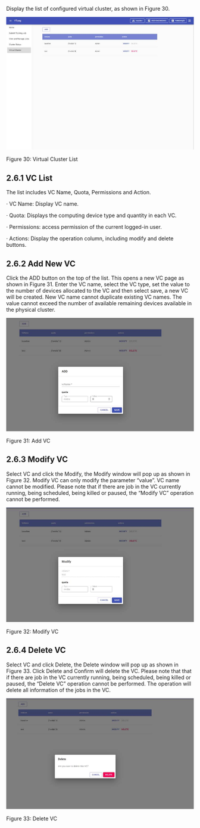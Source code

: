 Display the list of configured virtual cluster, as shown in Figure 30. 

![img](assets/clip_image002-1600740879338.jpg)

Figure 30: Virtual Cluster List

## 2.6.1  VC List 

The list includes VC Name, Quota, Permissions and Action.

·     VC Name: Display VC name.

·     Quota: Displays the computing device type and quantity in each VC.

·     Permissions: access permission of the current logged-in user.

·     Actions: Display the operation column, including modify and delete buttons.

## 2.6.2  Add New VC

Click the ADD button on the top of the list. This opens a new VC page as shown in Figure 31. Enter the VC name, select the VC type, set the value to the number of devices allocated to the VC and then select save, a new VC will be created. New VC name cannot duplicate existing VC names. The value cannot exceed the number of available remaining devices available in the physical cluster.

![img](assets/clip_image004-1600740879339.jpg)

Figure 31: Add VC

## 2.6.3  Modify VC

Select VC and click the Modify, the Modify window will pop up as shown in Figure 32. Modify VC can only modify the parameter “value”. VC name cannot be modified. Please note that if there are job in the VC currently running, being scheduled, being killed or paused, the “Modify VC” operation cannot be performed.

![img](assets/clip_image006-1600740879339.jpg)

Figure 32: Modify VC

## 2.6.4  Delete VC 

Select VC and click Delete, the Delete window will pop up as shown in Figure 33. Click Delete and Confirm will delete the VC. Please note that that if there are job in the VC currently running, being scheduled, being killed or paused, the “Delete VC” operation cannot be performed. The operation will delete all information of the jobs in the VC.

![img](assets/clip_image008-1600740879339.jpg)

Figure 33: Delete VC
